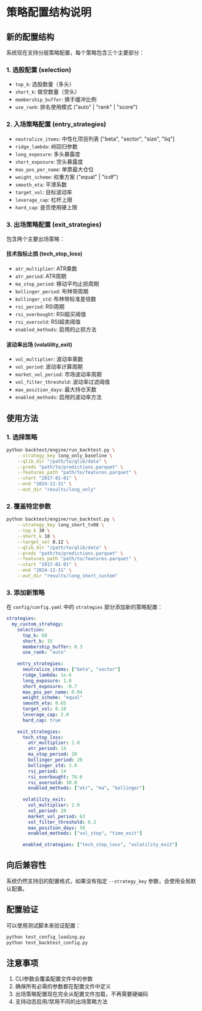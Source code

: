 # 策略配置结构说明

## 新的配置结构

系统现在支持分层策略配置，每个策略包含三个主要部分：

### 1. 选股配置 (selection)
- `top_k`: 选股数量（多头）
- `short_k`: 做空数量（空头）  
- `membership_buffer`: 换手缓冲比例
- `use_rank`: 排名使用模式 ("auto" | "rank" | "score")

### 2. 入场策略配置 (entry_strategies)
- `neutralize_items`: 中性化项目列表 ["beta", "sector", "size", "liq"]
- `ridge_lambda`: 岭回归参数
- `long_exposure`: 多头暴露度
- `short_exposure`: 空头暴露度
- `max_pos_per_name`: 单票最大仓位
- `weight_scheme`: 权重方案 ("equal" | "icdf")
- `smooth_eta`: 平滑系数
- `target_vol`: 目标波动率
- `leverage_cap`: 杠杆上限
- `hard_cap`: 是否使用硬上限

### 3. 出场策略配置 (exit_strategies)
包含两个主要出场策略：

#### 技术指标止损 (tech_stop_loss)
- `atr_multiplier`: ATR乘数
- `atr_period`: ATR周期
- `ma_stop_period`: 移动平均止损周期
- `bollinger_period`: 布林带周期
- `bollinger_std`: 布林带标准差倍数
- `rsi_period`: RSI周期
- `rsi_overbought`: RSI超买阈值
- `rsi_oversold`: RSI超卖阈值
- `enabled_methods`: 启用的止损方法

#### 波动率出场 (volatility_exit)
- `vol_multiplier`: 波动率乘数
- `vol_period`: 波动率计算周期
- `market_vol_period`: 市场波动率周期
- `vol_filter_threshold`: 波动率过滤阈值
- `max_position_days`: 最大持仓天数
- `enabled_methods`: 启用的波动率方法

## 使用方法

### 1. 选择策略
```bash
python backtest/engine/run_backtest.py \
    --strategy_key long_only_baseline \
    --qlib_dir "/path/to/qlib/data" \
    --preds "path/to/predictions.parquet" \
    --features_path "path/to/features.parquet" \
    --start "2017-01-01" \
    --end "2024-12-31" \
    --out_dir "results/long_only"
```

### 2. 覆盖特定参数
```bash
python backtest/engine/run_backtest.py \
    --strategy_key long_short_tv08 \
    --top_k 30 \
    --short_k 10 \
    --target_vol 0.12 \
    --qlib_dir "/path/to/qlib/data" \
    --preds "path/to/predictions.parquet" \
    --features_path "path/to/features.parquet" \
    --start "2017-01-01" \
    --end "2024-12-31" \
    --out_dir "results/long_short_custom"
```

### 3. 添加新策略
在 `config/config.yaml` 中的 `strategies` 部分添加新的策略配置：

```yaml
strategies:
  my_custom_strategy:
    selection:
      top_k: 60
      short_k: 15
      membership_buffer: 0.3
      use_rank: "auto"
    
    entry_strategies:
      neutralize_items: ["beta", "sector"]
      ridge_lambda: 1e-6
      long_exposure: 1.0
      short_exposure: -0.7
      max_pos_per_name: 0.04
      weight_scheme: "equal"
      smooth_eta: 0.65
      target_vol: 0.18
      leverage_cap: 2.0
      hard_cap: true
    
    exit_strategies:
      tech_stop_loss:
        atr_multiplier: 2.0
        atr_period: 14
        ma_stop_period: 20
        bollinger_period: 20
        bollinger_std: 2.0
        rsi_period: 14
        rsi_overbought: 70.0
        rsi_oversold: 30.0
        enabled_methods: ["atr", "ma", "bollinger"]
      
      volatility_exit:
        vol_multiplier: 2.0
        vol_period: 20
        market_vol_period: 63
        vol_filter_threshold: 0.3
        max_position_days: 50
        enabled_methods: ["vol_stop", "time_exit"]
      
      enabled_strategies: ["tech_stop_loss", "volatility_exit"]
```

## 向后兼容性

系统仍然支持旧的配置格式，如果没有指定 `--strategy_key` 参数，会使用全局默认配置。

## 配置验证

可以使用测试脚本来验证配置：
```bash
python test_config_loading.py
python test_backtest_config.py
```

## 注意事项

1. CLI参数会覆盖配置文件中的参数
2. 确保所有必需的参数都在配置文件中定义
3. 出场策略配置现在完全从配置文件加载，不再需要硬编码
4. 支持动态启用/禁用不同的出场策略方法

